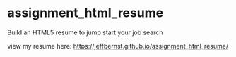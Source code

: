 # assignment_html_resume
Build an HTML5 resume to jump start your job search

view my resume here: https://jeffbernst.github.io/assignment_html_resume/
